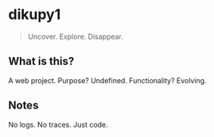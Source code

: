 # dikupy1

> Uncover. Explore. Disappear.

## What is this?

A web project. Purpose? Undefined. Functionality? Evolving.

## Notes

No logs. No traces. Just code.